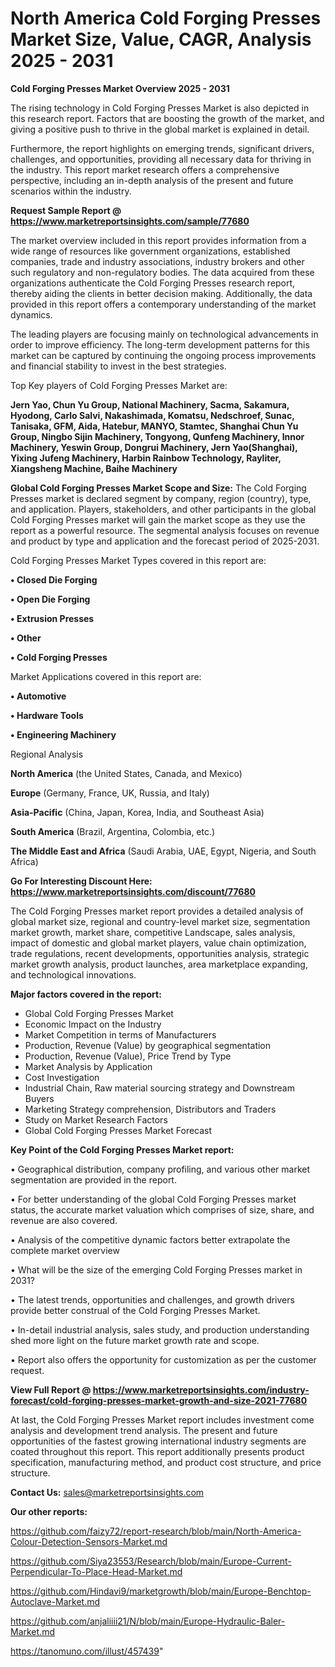 # North America Cold Forging Presses Market Size, Value, CAGR, Analysis 2025 - 2031

<Strong> Cold Forging Presses Market Overview 2025 - 2031</strong>

The rising technology in Cold Forging Presses Market is also depicted in this research report. Factors that are boosting the growth of the market, and giving a positive push to thrive in the global market is explained in detail.

Furthermore, the report highlights on emerging trends, significant drivers, challenges, and opportunities, providing all necessary data for thriving in the industry. This report market research offers a comprehensive perspective, including an in-depth analysis of the present and future scenarios within the industry.

<strong>Request Sample Report @ <a href=https://www.marketreportsinsights.com/sample/77680>https://www.marketreportsinsights.com/sample/77680</a></strong>

The market overview included in this report provides information from a wide range of resources like government organizations, established companies, trade and industry associations, industry brokers and other such regulatory and non-regulatory bodies. The data acquired from these organizations authenticate the Cold Forging Presses research report, thereby aiding the clients in better decision making. Additionally, the data provided in this report offers a contemporary understanding of the market dynamics.

The leading players are focusing mainly on technological advancements in order to improve efficiency. The long-term development patterns for this market can be captured by continuing the ongoing process improvements and financial stability to invest in the best strategies.

Top Key players of Cold Forging Presses Market are:

<strong>Jern Yao, Chun Yu Group, National Machinery, Sacma, Sakamura, Hyodong, Carlo Salvi, Nakashimada, Komatsu, Nedschroef, Sunac, Tanisaka, GFM, Aida, Hatebur, MANYO, Stamtec, Shanghai Chun Yu Group, Ningbo Sijin Machinery, Tongyong, Qunfeng Machinery, Innor Machinery, Yeswin Group, Dongrui Machinery, Jern Yao(Shanghai), Yixing Jufeng Machinery, Harbin Rainbow Technology, Rayliter, Xiangsheng Machine, Baihe Machinery</strong>

<strong><b>Global Cold Forging Presses Market Scope and Size:</b></strong>
The Cold Forging Presses market is declared segment by company, region (country), type, and application. Players, stakeholders, and other participants in the global Cold Forging Presses market will gain the market scope as they use the report as a powerful resource. The segmental analysis focuses on revenue and product by type and application and the forecast period of 2025-2031.

Cold Forging Presses Market Types covered in this report are:

<strong>• Closed Die Forging

• Open Die Forging

• Extrusion Presses

• Other

• Cold Forging Presses</strong>

Market Applications covered in this report are:

<strong>• Automotive

• Hardware Tools

• Engineering Machinery</strong> 

Regional Analysis

<strong>North America</strong> (the United States, Canada, and Mexico)

<strong>Europe</strong> (Germany, France, UK, Russia, and Italy)

<strong>Asia-Pacific</strong> (China, Japan, Korea, India, and Southeast Asia)

<strong>South America</strong> (Brazil, Argentina, Colombia, etc.)

<strong>The Middle East and Africa</strong> (Saudi Arabia, UAE, Egypt, Nigeria, and South Africa)

<strong>Go For Interesting Discount Here: <a href=https://www.marketreportsinsights.com/discount/77680>https://www.marketreportsinsights.com/discount/77680</a></strong>

The Cold Forging Presses market report provides a detailed analysis of global market size, regional and country-level market size, segmentation market growth, market share, competitive Landscape, sales analysis, impact of domestic and global market players, value chain optimization, trade regulations, recent developments, opportunities analysis, strategic market growth analysis, product launches, area marketplace expanding, and technological innovations.

<strong><b>Major factors covered in the report:</b></strong>
<ul>
  <li>Global Cold Forging Presses Market </li>
  <li>Economic Impact on the Industry</li>
  <li>Market Competition in terms of Manufacturers</li>
  <li>Production, Revenue (Value) by geographical segmentation</li>
  <li>Production, Revenue (Value), Price Trend by Type</li>
  <li>Market Analysis by Application</li>
  <li>Cost Investigation</li>
  <li>Industrial Chain, Raw material sourcing strategy and Downstream Buyers</li>
  <li>Marketing Strategy comprehension, Distributors and Traders</li>
  <li>Study on Market Research Factors</li>
  <li>Global Cold Forging Presses Market Forecast</li>
</ul>

<strong><b>Key Point of the Cold Forging Presses Market report:</b></strong>

• Geographical distribution, company profiling, and various other market segmentation are provided in the report.

• For better understanding of the global Cold Forging Presses market status, the accurate market valuation which comprises of size, share, and revenue are also covered.

• Analysis of the competitive dynamic factors better extrapolate the complete market overview

• What will be the size of the emerging Cold Forging Presses market in 2031?

• The latest trends, opportunities and challenges, and growth drivers provide better construal of the Cold Forging Presses Market.

• In-detail industrial analysis, sales study, and production understanding shed more light on the future market growth rate and scope.

• Report also offers the opportunity for customization as per the customer request.

<strong><b>View Full Report @ <a href=https://www.marketreportsinsights.com/industry-forecast/cold-forging-presses-market-growth-and-size-2021-77680>https://www.marketreportsinsights.com/industry-forecast/cold-forging-presses-market-growth-and-size-2021-77680</a></b></strong>


At last, the Cold Forging Presses Market report includes investment come analysis and development trend analysis. The present and future opportunities of the fastest growing international industry segments are coated throughout this report. This report additionally presents product specification, manufacturing method, and product cost structure, and price structure.

<strong>Contact Us:</strong>
sales@marketreportsinsights.com

<strong>Our other reports:</strong>

<a href=https://github.com/faizy72/report-research/blob/main/North-America-Colour-Detection-Sensors-Market.md>https://github.com/faizy72/report-research/blob/main/North-America-Colour-Detection-Sensors-Market.md</a>

<a href=https://github.com/Siya23553/Research/blob/main/Europe-Current-Perpendicular-To-Place-Head-Market.md>https://github.com/Siya23553/Research/blob/main/Europe-Current-Perpendicular-To-Place-Head-Market.md</a>

<a href=https://github.com/Hindavi9/marketgrowth/blob/main/Europe-Benchtop-Autoclave-Market.md>https://github.com/Hindavi9/marketgrowth/blob/main/Europe-Benchtop-Autoclave-Market.md</a>

<a href=https://github.com/anjaliiii21/N/blob/main/Europe-Hydraulic-Baler-Market.md>https://github.com/anjaliiii21/N/blob/main/Europe-Hydraulic-Baler-Market.md</a>

<a href=https://tanomuno.com/illust/457439>https://tanomuno.com/illust/457439</a>"
